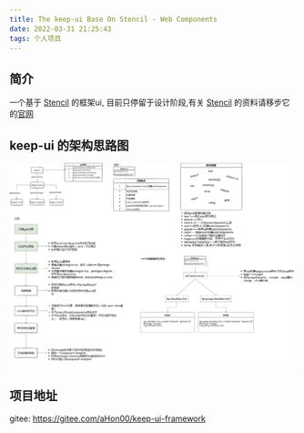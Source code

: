 ```yaml
---
title: The keep-ui Base On Stencil - Web Components
date: 2022-03-31 21:25:43
tags: 个人项目
---   
```


## 简介

一个基于 [Stencil](https://github.com/ionic-team/stencil) 的框架ui, 目前只停留于设计阶段,有关 [Stencil](https://github.com/ionic-team/stencil) 的资料请移步它的[官网](https://stenciljs.com/docs)


## keep-ui 的架构思路图

![keep-ui](/images/keep-ui.drawio.png)

## 项目地址

gitee: https://gitee.com/aHon00/keep-ui-framework 